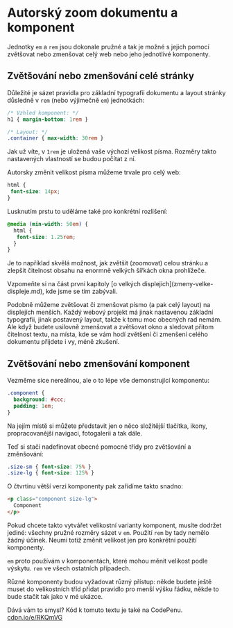 # Autorský zoom dokumentu a komponent

Jednotky `em` a `rem` jsou dokonale pružné a tak je možné s jejich pomocí zvětšovat nebo zmenšovat celý web nebo jeho jednotlivé komponenty. 


## Zvětšování nebo zmenšování celé stránky

Důležité je sázet pravidla pro základní typografii dokumentu a layout stránky důsledně v `rem` (nebo výjimečně `em`) jednotkách:

```css
/* Vzhled komponent: */
h1 { margin-bottom: 1rem }

/* Layout: */
.container { max-width: 30rem }
```

Jak už víte, v `1rem` je uložená vaše výchozí velikost písma. Rozměry takto nastavených vlastností se budou počítat z ní.

Autorsky změnit velikost písma můžeme trvale pro celý web:


```css
html {
 font-size: 14px;
}  
```

Lusknutím prstu to uděláme také pro konkrétní rozlišení:

```css
@media (min-width: 50em) {
  html {
   font-size: 1.25rem;
  }  
}
```

Je to například skvělá možnost, jak zvětšit (zoomovat) celou stránku a zlepšit čitelnost obsahu na enormně velkých šířkách okna prohlížeče. 


<div class="ebook-only" markdown="1">
Vzpomeňte si na část první kapitoly [o velkých displejích](zmeny-velke-displeje.md), kde jsme se tím zabývali.
</div>

Podobně můžeme zvětšovat či zmenšovat písmo (a pak celý layout) na displejích menších. Každý webový projekt má jinak nastavenou základní typografii, jinak postavený layout, takže k tomu moc obecných rad nemám. Ale když budete usilovně zmenšovat a zvětšovat okno a sledovat přitom čitelnost textu, na místa, kde se vám hodí zvětšení či zmenšení celého dokumentu přijdete i vy, méně zkušení. 


## Zvětšování nebo zmenšování komponent

Vezměme sice nereálnou, ale o to lépe vše demonstrující komponentu:

```css
.component {
  background: #ccc;
  padding: 1em;
}
```

Na jejím místě si můžete představit jen o něco složitější tlačítka, ikony, propracovanější navigaci, fotogalerii a tak dále. 

Teď si stačí nadefinovat obecné pomocné třídy pro zvětšování a změnšování:

```css
.size-sm { font-size: 75% }
.size-lg { font-size: 125% }
```

O čtvrtinu větší verzi komponenty pak zařídíme takto snadno:

```html
<p class="component size-lg">
  Component
</p>
```

Pokud chcete takto vytvářet velikostní varianty komponent, musíte dodržet jediné: všechny pružné rozměry sázet v `em`. Použití `rem` by tady nemělo žádný účinek. Neumí totiž změnit velikost jen pro konkrétní použití komponenty.

`em` proto používám v komponentách, které mohou měnit velikost podle výskytu. `rem` ve všech ostatních případech.

Různé komponenty budou vyžadovat různý přístup: někde budete ještě muset do velikostních tříd přidat pravidlo pro menší výšku řádku, někde to bude stačit tak jako v mé ukázce.

Dává vám to smysl? Kód k tomuto textu je také na CodePenu. [cdpn.io/e/RKQmVG](http://codepen.io/machal/pen/RKQmVG?editors=1100#0)
